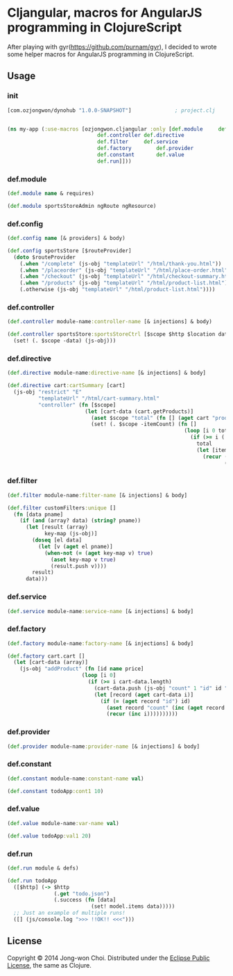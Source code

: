 # Cljangular, macros for AngularJS programming in ClojureScript

After playing with gyr(https://github.com/purnam/gyr), I decided to wrote some helper macros for AngularJS programming in ClojureScript.

## Usage

### init
```clojure
[com.ozjongwon/dynohub "1.0.0-SNAPSHOT"]              ; project.clj


(ns my-app (:use-macros [ozjongwon.cljangular :only [def.module		def.config
						     def.controller	def.directive
					  	     def.filter		def.service
					  	     def.factory		def.provider
					  	     def.constant		def.value
					  	     def.run]]))

```

### def.module
```clojure
(def.module name & requires)

(def.module sportsStoreAdmin ngRoute ngResource)
```

### def.config
```clojure
(def.config name [& providers] & body)

(def.config sportsStore [$routeProvider]
  (doto $routeProvider
    (.when "/complete" (js-obj "templateUrl" "/html/thank-you.html"))
    (.when "/placeorder" (js-obj "templateUrl" "/html/place-order.html"))
    (.when "/checkout" (js-obj "templateUrl" "/html/checkout-summary.html"))
    (.when "/products" (js-obj "templateUrl" "/html/product-list.html"))
    (.otherwise (js-obj "templateUrl" "/html/product-list.html"))))
```

### def.controller
```clojure
(def.controller module-name:controller-name [& injections] & body)

(def.controller sportsStore:sportsStoreCtrl [$scope $http $location dataUrl orderUrl cart]
  (set! (. $scope -data) (js-obj)))

```

### def.directive
```clojure
(def.directive module-name:directive-name [& injections] & body]

(def.directive cart:cartSummary [cart]
  (js-obj "restrict" "E"
          "templateUrl" "/html/cart-summary.html"
          "controller" (fn [$scope]
                         (let [cart-data (cart.getProducts)]
                           (aset $scope "total" (fn [] (aget cart "productsTotal")))
                           (set! (. $scope -itemCount) (fn []
                                                         (loop [i 0 total 0]
                                                           (if (>= i (. cart-data -length))
                                                             total
                                                             (let [item (aget cart-data i)]
                                                               (recur (inc i)
                                                                      (+ total (. item -count))))))))))))
```

### def.filter
```clojure
(def.filter module-name:filter-name [& injections] & body]

(def.filter customFilters:unique []
  (fn [data pname]
    (if (and (array? data) (string? pname))
      (let [result (array)
            key-map (js-obj)]
        (doseq [el data]
          (let [v (aget el pname)]
            (when-not (= (aget key-map v) true)
              (aset key-map v true)
              (result.push v))))
        result)
      data)))
```

### def.service
```clojure
(def.service module-name:service-name [& injections] & body]
```

### def.factory
```clojure
(def.factory module-name:factory-name [& injections] & body]

(def.factory cart.cart []
  (let [cart-data (array)]
    (js-obj "addProduct" (fn [id name price]
                        (loop [i 0]
                          (if (>= i cart-data.length)
                            (cart-data.push (js-obj "count" 1 "id" id "price" price "name" name))
                            (let [record (aget cart-data i)]
                              (if (= (aget record "id") id)
                                (aset record "count" (inc (aget record "count")))
                                (recur (inc i))))))))))
```

### def.provider
```clojure
(def.provider module-name:provider-name [& injections] & body]
```

### def.constant
```clojure
(def.constant module-name:constant-name val)

(def.constant todoApp:cont1 10)
```

### def.value
```clojure
(def.value module-name:var-name val)

(def.value todoApp:val1 20)
```

### def.run
```clojure
(def.run module & defs)

(def.run todoApp
  ([$http] (-> $http
               (.get "todo.json")
               (.success (fn [data]
                           (set! model.items data)))))
  ;; Just an example of multiple runs!
  ([] (js/console.log ">>> !!OK!! <<<")))
```

## License


Copyright &copy; 2014 Jong-won Choi. Distributed under the [Eclipse Public License][], the same as Clojure.



[Eclipse Public License]: <https://raw2.github.com/ozjongwon/cljangular/master/LICENSE>